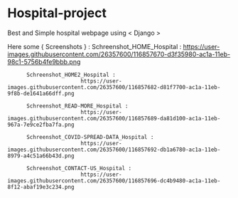 # Hospital-project
Best and Simple hospital webpage using < Django >
  
   Here some { Screenshots } :
          Schreenshot_HOME_Hospital :
                           https://user-images.githubusercontent.com/26357600/116857670-d3f35980-ac1a-11eb-98c1-5756b4fe9bbb.png 
                           
          Schreenshot_HOME2_Hospital :
                           https://user-images.githubusercontent.com/26357600/116857682-d81f7700-ac1a-11eb-9f8b-de1641a66dff.png
                           
          Schreenshot_READ-MORE_Hospital :
                           https://user-images.githubusercontent.com/26357600/116857689-da81d100-ac1a-11eb-967a-7e9ce2fba7fa.png
                           
          Schreenshot_COVID-SPREAD-DATA_Hospital :
                           https://user-images.githubusercontent.com/26357600/116857692-db1a6780-ac1a-11eb-8979-a4c51a66b43d.png
                           
          Schreenshot_CONTACT-US_Hospital :
                           https://user-images.githubusercontent.com/26357600/116857696-dc4b9480-ac1a-11eb-8f12-abaf19e3c234.png
